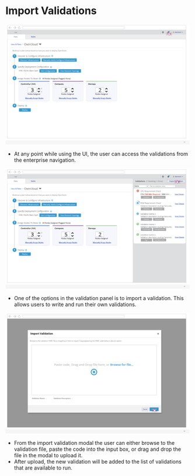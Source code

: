 # Import Validations
![deploymentdetails](img/2017-8-17-TripleO-UI_Edge-Cases61.png)
- At any point while using the UI, the user can access the validations from the enterprise navigation.

![importvalidation](img/2017-8-17-TripleO-UI_Edge-Cases62.png)
- One of the options in the validation panel is to import a validation. This allows users to write and run their own validations.

![importvalidationmodal](img/2017-8-17-TripleO-UI_Edge-Cases63.png)
- From the import validation modal the user can either browse to the validation file, paste the code into the input box, or drag and drop the file in the modal to upload it.
- After upload, the new validation will be added to the list of validations that are available to run.
